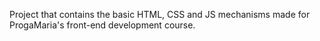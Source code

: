 Project that contains the basic HTML, CSS and JS mechanisms made for ProgaMaria's front-end development course.
